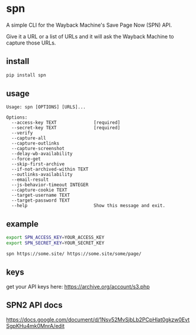 # spn

A simple CLI for the Wayback Machine's Save Page Now (SPN) API.

Give it a URL or a list of URLs and it will ask the Wayback Machine to capture those URLs.

## install
```bash
pip install spn
```

## usage
```
Usage: spn [OPTIONS] [URLS]...

Options:
  --access-key TEXT              [required]
  --secret-key TEXT              [required]
  --verify
  --capture-all
  --capture-outlinks
  --capture-screenshot
  --delay-wb-availability
  --force-get
  --skip-first-archive
  --if-not-archived-within TEXT
  --outlinks-availability
  --email-result
  --js-behavior-timeout INTEGER
  --capture-cookie TEXT
  --target-username TEXT
  --target-password TEXT
  --help                         Show this message and exit.
```

## example
```bash
export SPN_ACCESS_KEY=YOUR_ACCESS_KEY
export SPN_SECRET_KEY=YOUR_SECRET_KEY

spn https://some.site/ https://some.site/some/page/
```

## keys
get your API keys here: https://archive.org/account/s3.php

## SPN2 API docs
https://docs.google.com/document/d/1Nsv52MvSjbLb2PCpHlat0gkzw0EvtSgpKHu4mk0MnrA/edit
